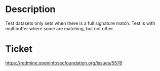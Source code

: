 # Description

Test datasets only sets when there is a full signature match.
Test is with multibuffer where some are matching, but not other.

# Ticket

https://redmine.openinfosecfoundation.org/issues/5576
